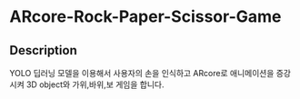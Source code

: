 # ARcore-Rock-Paper-Scissor-Game

## Description

YOLO 딥러닝 모델을 이용해서 사용자의 손을 인식하고 ARcore로 애니메이션을 증강시켜 3D object와 가위,바위,보 게임을 합니다.
